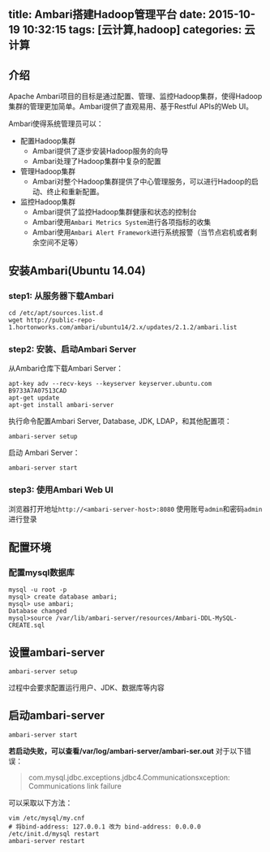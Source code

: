 title: Ambari搭建Hadoop管理平台
date: 2015-10-19 10:32:15
tags: [云计算,hadoop]
categories: 云计算
---

## 介绍
Apache Ambari项目的目标是通过配置、管理、监控Hadoop集群，使得Hadoop集群的管理更加简单。Ambari提供了直观易用、基于Restful APIs的Web UI。
<!--more-->
Ambari使得系统管理员可以：

* 配置Hadoop集群
    * Ambari提供了逐步安装Hadoop服务的向导
    * Ambari处理了Hadoop集群中复杂的配置
* 管理Hadoop集群
    * Ambari对整个Hadoop集群提供了中心管理服务，可以进行Hadoop的启动、终止和重新配置。
* 监控Hadoop集群 
    * Ambari提供了监控Hadoop集群健康和状态的控制台
    * Ambari使用`Ambari Metrics System`进行各项指标的收集
    * Ambari使用`Ambari Alert Framework`进行系统报警（当节点宕机或者剩余空间不足等）

## 安装Ambari(Ubuntu 14.04)

### step1: 从服务器下载Ambari

```
cd /etc/apt/sources.list.d
wget http://public-repo-1.hortonworks.com/ambari/ubuntu14/2.x/updates/2.1.2/ambari.list
```

### step2: 安装、启动Ambari Server
从Ambari仓库下载Ambari Server：
```
apt-key adv --recv-keys --keyserver keyserver.ubuntu.com B9733A7A07513CAD
apt-get update
apt-get install ambari-server
```
执行命令配置Ambari Server, Database, JDK, LDAP，和其他配置项：
```
ambari-server setup
```
启动 Ambari Server：
```
ambari-server start
```

### step3: 使用Ambari Web UI
浏览器打开地址`http://<ambari-server-host>:8080`
使用账号`admin`和密码`admin`进行登录

## 配置环境

### 配置mysql数据库
```
mysql -u root -p
mysql> create database ambari;
mysql> use ambari;
Database changed
mysql>source /var/lib/ambari-server/resources/Ambari-DDL-MySQL-CREATE.sql
```

## 设置ambari-server
```
ambari-server setup
```
过程中会要求配置运行用户、JDK、数据库等内容

## 启动ambari-server
```
ambari-server start
```
**若启动失败，可以查看/var/log/ambari-server/ambari-ser.out**
对于以下错误：

> com.mysql.jdbc.exceptions.jdbc4.Communicationsxception: Communications link failure

可以采取以下方法：
```
vim /etc/mysql/my.cnf
# 将bind-address: 127.0.0.1 改为 bind-address: 0.0.0.0
/etc/init.d/mysql restart
ambari-server restart
```
